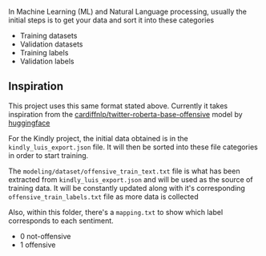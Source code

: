 In Machine Learning (ML) and Natural Language processing, usually the initial steps is to get your data and sort it into these categories
- Training datasets
- Validation datasets
- Training labels
- Validation labels

## Inspiration

This project uses this same format stated above. Currently it takes inspiration from the [cardiffnlp/twitter-roberta-base-offensive](https://github.com/cardiffnlp/tweeteval) model by [huggingface](https://huggingface.co/cardiffnlp/twitter-roberta-base-offensive)

For the Kindly project, the initial data obtained is in the `kindly_luis_export.json` file.
It will then be sorted into these file categories in order to start training.

The `modeling/dataset/offensive_train_text.txt` file is what has been extracted from `kindly_luis_export.json` and will be used as the source of training data. 
It will be constantly updated along with it's corresponding `offensive_train_labels.txt` file as more data is collected

Also, within this folder, there's a `mapping.txt` to show which label corresponds to each sentiment.
- 0	not-offensive
- 1	offensive
